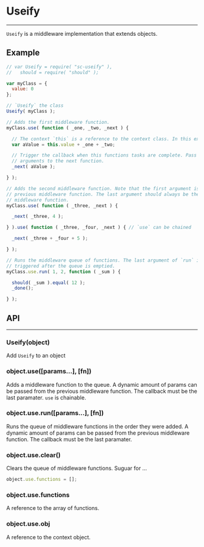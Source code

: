 # Useify
---

`Useify` is a middleware implementation that extends objects.

## Example

```javascript
// var Useify = require( "sc-useify" ),
//   should = require( "should" );

var myClass = {
  value: 0
};

// `Useify` the class
Useify( myClass );

// Adds the first middleware function.
myClass.use( function ( _one, _two, _next ) {

  // The context `this` is a reference to the context class. In this example it is `myClass`
  var aValue = this.value + _one + _two;

  // Trigger the callback when this functions tasks are complete. Pass a dynmaic amount of
  // arguments to the next function.
  _next( aValue );

} );

// Adds the second middleware function. Note that the first argument is the paramater from the
// previous middleware function. The last argument should always be the callback to the next
// middleware function.
myClass.use( function ( _three, _next ) {

  _next( _three, 4 );

} ).use( function ( _three, _four, _next ) { // `use` can be chained

  _next( _three + _four + 5 );

} );

// Runs the middleware queue of functions. The last argument of `run` is a callback that is 
// triggered after the queue is emptied.
myClass.use.run( 1, 2, function ( _sum ) {

  should( _sum ).equal( 12 );
  _done();

} );
```

## API
---

### Useify(object)

Add `Useify` to an object

### object.use([params...], [fn])

Adds a middleware function to the queue. A dynamic amount of params can be passed from the previous middleware function. The callback must be the last paramater. `use` is chainable.

### object.use.run([params...], [fn])

Runs the queue of middleware functions in the order they were added. A dynamic amount of params can be passed from the previous middleware function. The callback must be the last paramater.

### object.use.clear()

Clears the queue of middleware functions. Suguar for ...

```javascript
object.use.functions = [];
```

### object.use.functions

A reference to the array of functions.

### object.use.obj

A reference to the context object.